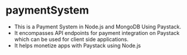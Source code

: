 # paymentSystem
- This is a Payment System in Node.js and MongoDB Using Paystack.
- It encompasses API endpoints for payment integration on Paystack which can be used for client side applications.
- It helps monetize apps with Paystack using Node.js
